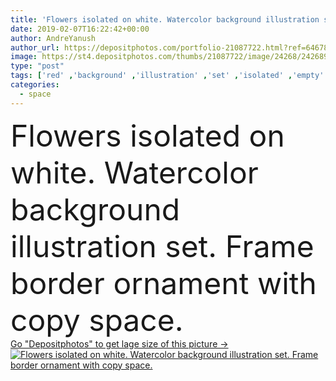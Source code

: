 ```yaml
---
title: 'Flowers isolated on white. Watercolor background illustration set. Frame border ornament with copy space.'
date: 2019-02-07T16:22:42+00:00
author: AndreYanush
author_url: https://depositphotos.com/portfolio-21087722.html?ref=64678756
image: https://st4.depositphotos.com/thumbs/21087722/image/24268/242689086/api_thumb_450.jpg?forcejpeg=true
type: "post"
tags: ['red' ,'background' ,'illustration' ,'set' ,'isolated' ,'empty' ,'art' ,'spring' ,'leaves' ,'plants' ,'flora' ,'floral' ,'flowers' ,'border' ,'card' ,'foliage' ,'frame' ,'rustic' ,'watercolor' ,'paint' ,'tropical' ,'purple' ,'blank' ,'jungle' ,'drawing' ,'template' ,'textile' ,'wild' ,'hawaii' ,'exotic' ,'botanical' ,'drawn' ,'tropic' ,'hibiscus' ,'hawaiian' ,'wildflowers' ,'strelitzia' ,'heliconia' ,'copy space' ]
categories: 
  - space
---
```

<div aling="center">
            <font size="60"> Flowers isolated on white. Watercolor background illustration set. Frame border ornament with copy space.</font>   
</div>
<div>
    <a href='https://st4.depositphotos.com/thumbs/21087722/image/24268/242689086/api_thumb_450.jpg?forcejpeg=true?ref=64678756' target=_blank > Go "Depositphotos" to get lage size of this picture ->
        <img href='https://st4.depositphotos.com/thumbs/21087722/image/24268/242689086/api_thumb_450.jpg?forcejpeg=true?ref=64678756' src='https://st4.depositphotos.com/21087722/24268/i/950/depositphotos_242689086-stock-photo-flowers-isolated-white-watercolor-background.jpg?forcejpeg=true' alt='Flowers isolated on white. Watercolor background illustration set. Frame border ornament with copy space.' >
    </a>
</div>
